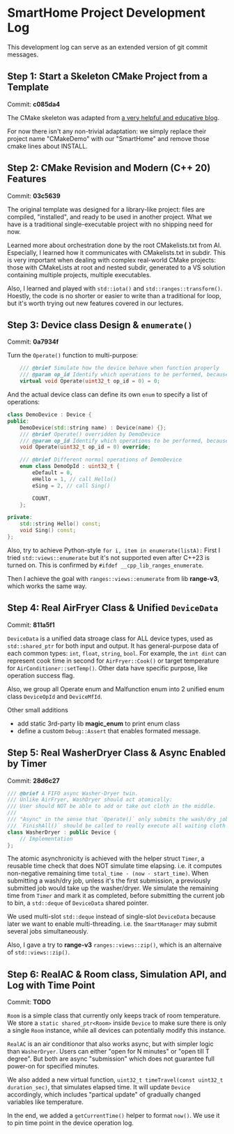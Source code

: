 # SmartHome Project Development Log

This development log can serve as an extended version of git commit messages.

## Step 1: Start a Skeleton CMake Project from a Template

Commit: **c085da4**

The CMake skeleton was adapted from [a very helpful and educative blog](https://mjmorse.com/blog/cmake-template/).

For now there isn't any non-trivial adaptation: we simply replace their project name "CMakeDemo" with our "SmartHome" and remove those cmake lines about INSTALL.

## Step 2: CMake Revision and Modern (C++ 20) Features

Commit: **03c5639**

The original template was designed for a library-like project: files are compiled, "installed", and ready to be used in another project. What we have is a traditional single-executable project with no shipping need for now.

Learned more about orchestration done by the root CMakelists.txt from AI. Especially, I learned how it communicates with CMakelists.txt in subdir. This is very important when dealing with complex real-world CMake projects: those with CMakeLists at root and nested subdir, generated to a VS solution containing multiple projects, multiple executables.

Also, I learned and played with `std::iota()` and `std::ranges::transform()`. Hoestly, the code is no shorter or easier to write than a traditional for loop, but it's worth trying out new features covered in our lectures.

## Step 3: Device class Design & `enumerate()`

Commit: **0a7934f**

Turn the `Operate()` function to multi-purpose:

```cpp
    /// @brief Simulate how the device behave when function properly
    /// @param op_id Identify which operations to be performed, because there can be many.
    virtual void Operate(uint32_t op_id = 0) = 0;
```

And the actual device class can define its own `enum` to specify a list of operations:

```cpp
class DemoDevice : Device {
public:
    DemoDevice(std::string name) : Device(name) {};
    /// @brief Operate() overridden by DemoDevice
    /// @param op_id Identify which operations to be performed, because there can be many.
    void Operate(uint32_t op_id = 0) override;

    /// @brief Different normal operations of DemoDevice
    enum class DemoOpId : uint32_t {
        eDefault = 0,
        eHello = 1, // call Hello()
        eSing = 2, // call Sing()

        COUNT,
    };

private:
    std::string Hello() const;
    void Sing() const;
};
```

Also, try to achieve Python-style `for i, item in enumerate(listA):`
First I tried `std::views::enumerate` but it's not supported even after C++23 is turned on. This is confirmed by `#ifdef __cpp_lib_ranges_enumerate`.

Then I achieve the goal with `ranges::views::enumerate` from lib **range-v3**, which works the same way.

## Step 4: Real AirFryer Class & Unified `DeviceData`

Commit: **811a5f1**

`DeviceData` is a unified data stroage class for ALL device types, used as `std::shared_ptr` for both input and output.
It has general-purpose data of each common types: `int`, `float`, `string`, `bool`. For example, the `int dint` can represent cook time in second for `AirFryer::Cook()` or target temperature for `AirConditioner::setTemp()`. Other data have specific purpose, like operation success flag.

Also, we group all Operate enum and Malfunction enum into 2 unified enum class `DeviceOpId` and `DeviceMfId`.

Other small additions

- add static 3rd-party lib **magic_enum** to print enum class
- define a custom `Debug::Assert` that enables formated message.

## Step 5: Real WasherDryer Class & Async Enabled by Timer

Commit: **28d6c27**

```cpp
/// @brief A FIFO async Washer-Dryer twin.
/// Unlike AirFryer, WashDryer should act atomically:
/// User should NOT be able to add or take out cloth in the middle.
///
/// "Async" in the sense that `Operate()` only submits the wash/dry job and returns immediately.
/// `FinishAll()` should be called to really execute all waiting cloth in the bin when properly.
class WasherDryer : public Device {
    // Implementation
};
```

The atomic asynchronicity is achieved with the helper struct `Timer`, a reusable time check that does NOT simulate time elapsing.
i.e. it computes non-negative remaining time `total_time - (now - start_time)`. When submitting a wash/dry job, unless it's the first submission, a previously submitted job would take up the washer/dryer. We simulate the remaining time from `Timer` and mark it as completed, before submitting the current job to bin, a `std::deque` of `DeviceData` shared pointer.

We used multi-slot `std::deque` instead of single-slot `DeviceData` because later we want to enable multi-threading. i.e. the `SmartManager` may submit several jobs simultaneously.

Also, I gave a try to **range-v3** `ranges::views::zip()`, which is an alternaive of `std::views::zip()`.

## Step 6: RealAC & Room class, Simulation API, and Log with Time Point

Commit: **TODO**

`Room` is a simple class that currently only keeps track of room temperature. We store a `static shared_ptr<Room>` inside `Device` to make sure there is only a single `Room` instance, while all devices can potentially modify this instance.

`RealAC` is an air conditionor that also works async, but with simpler logic than `WasherDryer`. Users can either "open for N minutes" or "open till T degree". But both are async "submission" which does not guarantee full power-on for specified minutes.

We also added a new virtual function, `uint32_t timeTravel(const uint32_t duration_sec)`, that simulates elapsed time.
It will update `Device` accordingly, which includes "partical update" of gradually changed variables like temperature.

In the end, we added a `getCurrentTime()` helper to format `now()`. We use it to pin time point in the device operation log.
